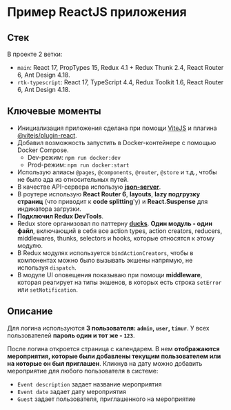 # Пример ReactJS приложения

## Стек

В проекте 2 ветки:

- `main`: React 17, PropTypes 15, Redux 4.1 + Redux Thunk 2.4, React Router 6, Ant Design 4.18.
- `rtk-typescript`: React 17, TypeScript 4.4, Redux Toolkit 1.6, React Router 6, Ant Design 4.18.

## Ключевые моменты

- Инициализация приложения сделана при помощи [ViteJS](https://vitejs.dev/) и плагина [@vitejs/plugin-react](https://github.com/vitejs/vite/tree/main/packages/plugin-react).
- Добавил возможность запустить в Docker-контейнере с помощью Docker Compose.
  - Dev-режим: `npm run docker:dev`
  - Prod-режим: `npm run docker:start`
- Использую алиасы `@pages`, `@components`, `@router`, `@store` и т.д., чтобы не было ада из относительных путей.
- В качестве API-сервера использую [**json-server**](https://github.com/typicode/json-server).
- В роутере использую **React Router 6**, **layouts**, **lazy подгрузку страниц** (что приводит к **code splitting**'у) и **React.Suspense** для индикатора загрузки.
- **Подключил Redux DevTools**.
- Redux store организовал по паттерну [**ducks**](https://redux.js.org/style-guide/style-guide#structure-files-as-feature-folders-with-single-file-logic). **Один модуль - один файл**, включающий в себя все action types, action creators, reducers, middlewares, thunks, selectors и hooks, которые относятся к этому модулю.
- В Redux модулях используется `bindActionCreators`, чтобы в компонентах можно было вызывать экшены напрямую, не используя `dispatch`.
- В модуле UI оповещения показываю при помощи **middleware**, которая реагирует на типы экшенов, в которых есть строка `setError` или `setNotification`.

## Описание

Для логина используются **3 пользователя: `admin`, `user`, `timur`**. У всех пользователей **пароль один и тот же - `123`**.

После логина откроется страница с календарем. В нем **отображаются мероприятия, которые были добавлены текущим пользователем или на которые он был приглашен**. Кликнув на дату можно добавить мероприятие для любого пользователя в системе:

- `Event description` задает название мероприятия
- `Event date` задает дату мероприятия
- `Guest` задает пользователя, приглашенного на мероприятие
